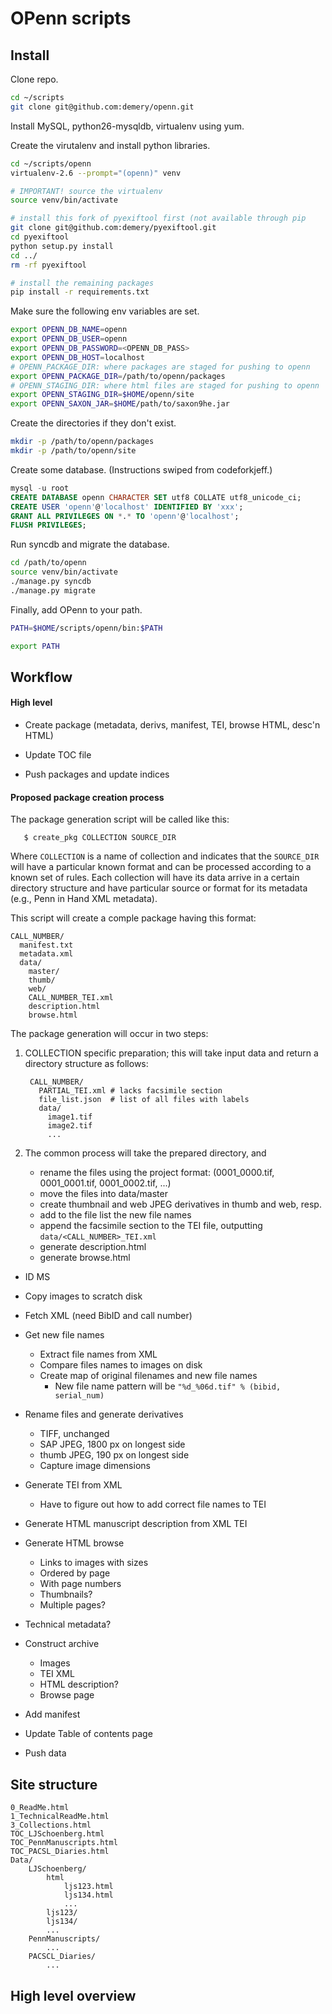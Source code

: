 OPenn scripts
=============

## Install

Clone repo.

```bash
cd ~/scripts
git clone git@github.com:demery/openn.git
```

Install MySQL, python26-mysqldb, virtualenv using yum.

Create the virutalenv and install python libraries.

```bash
cd ~/scripts/openn
virtualenv-2.6 --prompt="(openn)" venv

# IMPORTANT! source the virtualenv
source venv/bin/activate

# install this fork of pyexiftool first (not available through pip
git clone git@github.com:demery/pyexiftool.git
cd pyexiftool
python setup.py install
cd ../
rm -rf pyexiftool

# install the remaining packages
pip install -r requirements.txt
```

Make sure the following env variables are set.

```bash
export OPENN_DB_NAME=openn
export OPENN_DB_USER=openn
export OPENN_DB_PASSWORD=<OPENN_DB_PASS>
export OPENN_DB_HOST=localhost
# OPENN_PACKAGE_DIR: where packages are staged for pushing to openn
export OPENN_PACKAGE_DIR=/path/to/openn/packages
# OPENN_STAGING_DIR: where html files are staged for pushing to openn
export OPENN_STAGING_DIR=$HOME/openn/site
export OPENN_SAXON_JAR=$HOME/path/to/saxon9he.jar
```

Create the directories if they don't exist.

```bash
mkdir -p /path/to/openn/packages
mkdir -p /path/to/openn/site
```

Create some database. (Instructions swiped from codeforkjeff.)

```sql
mysql -u root
CREATE DATABASE openn CHARACTER SET utf8 COLLATE utf8_unicode_ci;
CREATE USER 'openn'@'localhost' IDENTIFIED BY 'xxx';
GRANT ALL PRIVILEGES ON *.* TO 'openn'@'localhost';
FLUSH PRIVILEGES;
```

Run syncdb and migrate the database.

```bash
cd /path/to/openn
source venv/bin/activate
./manage.py syncdb
./manage.py migrate
```

Finally, add OPenn to your path.

```bash
PATH=$HOME/scripts/openn/bin:$PATH

export PATH
```


## Workflow

#### High level

- Create package (metadata, derivs, manifest, TEI, browse HTML, desc'n HTML)

- Update TOC file

- Push packages and update indices

#### Proposed package creation process

The package generation script will be called like this:

       $ create_pkg COLLECTION SOURCE_DIR

Where `COLLECTION` is a name of collection and indicates that the `SOURCE_DIR`
will have a particular known format and can be processed according to a known
set of rules. Each collection will have its data arrive in a certain directory
structure and have particular source or format for its metadata (e.g., Penn in
Hand XML metadata).

This script will create a comple package having this format:

    CALL_NUMBER/
      manifest.txt
      metadata.xml
      data/
        master/
        thumb/
        web/
        CALL_NUMBER_TEI.xml
        description.html
        browse.html


The package generation will occur in two steps:

1. COLLECTION specific preparation; this will take input data and return a
   directory structure as follows:

        CALL_NUMBER/
          PARTIAL_TEI.xml # lacks facsimile section
          file_list.json  # list of all files with labels
          data/
            image1.tif
            image2.tif
            ...

2. The common process will take the prepared directory, and
      - rename the files using the project format: (0001_0000.tif,
        0001_0001.tif, 0001_0002.tif, ...)
      - move the files into data/master
      - create thumbnail and web JPEG derivatives in thumb and web, resp.
      - add to the file list the new file names
      - append the facsimile section to the TEI file, outputting
        `data/<CALL_NUMBER>_TEI.xml`
      - generate description.html
      - generate browse.html





- ID MS

- Copy images to scratch disk

- Fetch XML (need BibID and call number)

- Get new file names
    - Extract file names from XML
    - Compare files names to images on disk
    - Create map of original filenames and new file names
        - New file name pattern will be `"%d_%06d.tif" % (bibid, serial_num)`

- Rename files and generate derivatives
    - TIFF, unchanged
    - SAP JPEG, 1800 px on longest side
    - thumb JPEG, 190 px on longest side
    - Capture image dimensions

- Generate TEI from XML
    - Have to figure out how to add correct file names to TEI

- Generate HTML manuscript description from XML TEI

- Generate HTML browse
    - Links to images with sizes
    - Ordered by page
    - With page numbers
    - Thumbnails?
    - Multiple pages?

- Technical metadata?

- Construct archive
    - Images
    - TEI XML
    - HTML description?
    - Browse page

- Add manifest

- Update Table of contents page

- Push data


## Site structure

    0_ReadMe.html
    1_TechnicalReadMe.html
    3_Collections.html
    TOC_LJSchoenberg.html
    TOC_PennManuscripts.html
    TOC_PACSL_Diaries.html
    Data/
        LJSchoenberg/
            html
                ljs123.html
                ljs134.html
                ...
            ljs123/
            ljs134/
            ...
        PennManuscripts/
            ...
        PACSCL_Diaries/
            ...


## High level overview
